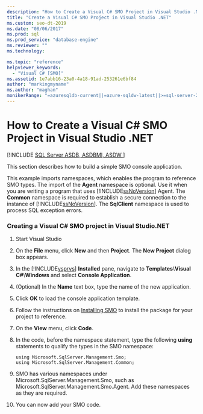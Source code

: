 ```yaml
---
description: "How to Create a Visual C# SMO Project in Visual Studio .NET"
title: "Create a Visual C# SMO Project in Visual Studio .NET"
ms.custom: seo-dt-2019
ms.date: "08/06/2017"
ms.prod: sql
ms.prod_service: "database-engine"
ms.reviewer: ""
ms.technology: 

ms.topic: "reference"
helpviewer_keywords: 
  - "Visual C# [SMO]"
ms.assetid: 1e7abb16-23a0-4a18-91ad-253261e6bf84
author: "markingmyname"
ms.author: "maghan"
monikerRange: "=azuresqldb-current||=azure-sqldw-latest||>=sql-server-2016||=sqlallproducts-allversions||>=sql-server-linux-2017||=azuresqldb-mi-current"
---
```

# How to Create a Visual C# SMO Project in Visual Studio .NET
[!INCLUDE [SQL Server ASDB, ASDBMI, ASDW ](../../includes/applies-to-version/sql-asdb-asdbmi-asa.md)]

  This section describes how to build a simple SMO console application.  
  
 This example imports namespaces, which enables the program to reference SMO types. The import of the **Agent** namespace is optional. Use it when you are writing a program that uses [!INCLUDE[ssNoVersion](../../includes/ssnoversion-md.md)] Agent. The **Common** namespace is required to establish a secure connection to the instance of [!INCLUDE[ssNoVersion](../../includes/ssnoversion-md.md)]. The **SqlClient** namespace is used to process SQL exception errors.  
  
### Creating a Visual C# SMO project in Visual Studio.NET  
  
1. Start Visual Studio
  
2. On the **File** menu, click **New** and then **Project**.  The **New Project** dialog box appears.   
  
3. In the [!INCLUDE[vsprvs](../../includes/vsprvs-md.md)] **Installed** pane, navigate to **Templates**\\**Visual C#**\\**Windows** and select **Console Application**.  
  
4. (Optional) In the **Name** text box, type the name of the new application.  

5. Click **OK** to load the console application template.  

6. Follow the instructions on [Installing SMO](installing-smo.md) to install the package for your project to reference.
  
7. On the **View** menu, click **Code**.
    
8. In the code, before the namespace statement, type the following **using** statements to qualify the types in the SMO namespace:
  
    ```  
    using Microsoft.SqlServer.Management.Smo;  
    using Microsoft.SqlServer.Management.Common;  
    ```  
  
15. SMO has various namespaces under Microsoft.SqlServer.Management.Smo, such as Microsoft.SqlServer.Management.Smo.Agent. Add these namespaces as they are required.  
  
16. You can now add your SMO code.  


